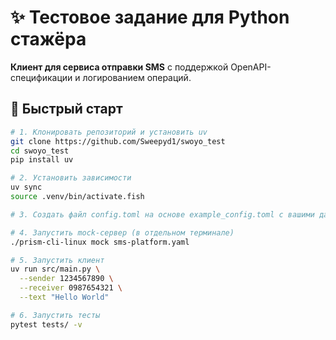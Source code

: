 # ✨ Тестовое задание для Python стажёра

**Клиент для сервиса отправки SMS** с поддержкой OpenAPI-спецификации и логированием операций.

## 🚀 Быстрый старт

```bash
# 1. Клонировать репозиторий и установить uv
git clone https://github.com/Sweepyd1/swoyo_test
cd swoyo_test
pip install uv

# 2. Установить зависимости
uv sync
source .venv/bin/activate.fish

# 3. Создать файл config.toml на основе example_config.toml с вашими данными

# 4. Запустить mock-сервер (в отдельном терминале)
./prism-cli-linux mock sms-platform.yaml

# 5. Запустить клиент
uv run src/main.py \
  --sender 1234567890 \
  --receiver 0987654321 \
  --text "Hello World"

# 6. Запустить тесты
pytest tests/ -v